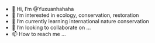 - 👋 Hi, I’m @Yuxuanhahaha
- 👀 I’m interested in ecology, conservation, restoration
- 🌱 I’m currently learning international nature conservation 
- 💞️ I’m looking to collaborate on ...
- 📫 How to reach me ...

<!---
Yuxuanhahaha/Yuxuanhahaha is a ✨ special ✨ repository because its `README.md` (this file) appears on your GitHub profile.
You can click the Preview link to take a look at your changes.
--->
